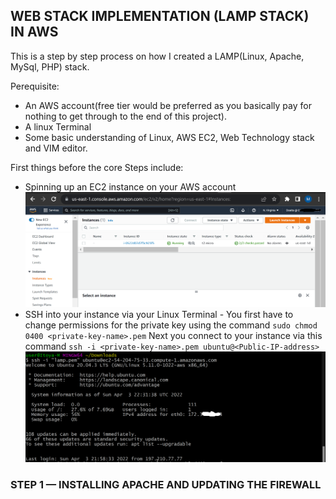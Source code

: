 ## WEB STACK IMPLEMENTATION (LAMP STACK) IN AWS

This is a step by step process on how I created a LAMP(Linux, Apache, MySql, PHP) stack.

Perequisite:
- An AWS account(free tier would be preferred as you basically pay for nothing to get through to the end of this project).
- A linux Terminal
- Some basic understanding of Linux, AWS EC2, Web Technology stack and VIM editor.

First things before the core Steps include:
- Spinning up an EC2 instance on your AWS account
![EC2 Instance](./images/ScreenShot_4_3_2022_9_45_53_PM.png)
- SSH into your instance via your Linux Terminal -
You first have to change permissions for the private key using the command `sudo chmod 0400 <private-key-name>.pem` 
Next you connect to your instance via this command `ssh -i <private-key-name>.pem ubuntu@<Public-IP-address>`
![shh-instance](./images/ScreenShot_4_3_2022_11_39_43_PM.png)

### STEP 1 — INSTALLING APACHE AND UPDATING THE FIREWALL
